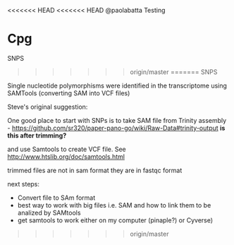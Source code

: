 <<<<<<< HEAD
<<<<<<< HEAD
@paolabatta Testing

Cpg
=======
SNPS
>>>>>>> origin/master
=======
SNPS

Single nucleotide polymorphisms were identified in the transcriptome using SAMTools (converting SAM into VCF files)


Steve's original suggestion:

One good place to start with SNPs is to take SAM file from Trinity assembly - https://github.com/sr320/paper-pano-go/wiki/Raw-Data#trinity-output  **is this after trimming?**

and use Samtools to create VCF file. See http://www.htslib.org/doc/samtools.html

trimmed files are not in sam format they are in fastqc format

next steps:
- Convert file to SAm format
- best way to work with big files i.e. SAM and how to link them to be analized by SAMtools
- get samtools to work either on my computer (pinaple?) or Cyverse)
>>>>>>> origin/master
